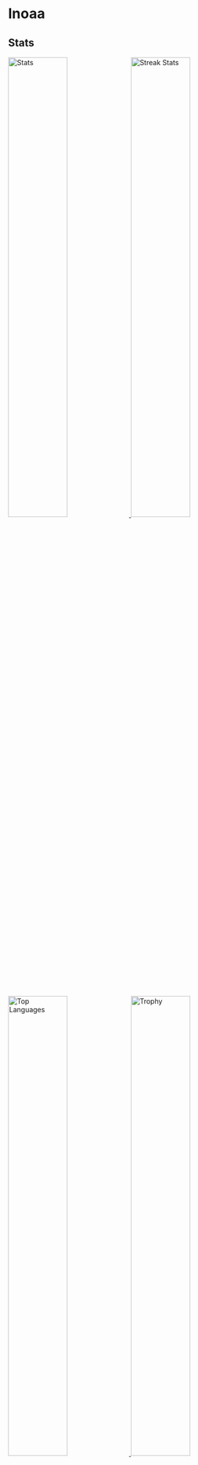 # Inoaa

  ## Stats
<div>
    <a href="https://github.com/anuraghazra/github-readme-stats">
        <img width="49%" alt="Stats" src="https://github-readme-stats.vercel.app/api?username=kaptanino&theme=apprentice&hide_border=true&count_private=true&include_all_commits=true&/>
    </a>
    <a href="https://github-readme-streak-stats.herokuapp.com">
      <img width="49%" alt="Streak Stats" src="http://github-readme-streak-stats.herokuapp.com?user=Camroku&hide_border=true&date_format=M%20j%5B%2C%20Y%5D&background=262626&stroke=616BBC00&sideLabels=BCBCBC&currStreakLabel=BCBCBC&currStreakNum=FFFFFF&sideNums=FFFFFF&dates=5F875F&ring=AF5F5F&fire=AF5F5F"/>
    </a>
    <a href="https://github.com/anuraghazra/github-readme-stats">
      <img width="49%" alt="Top Languages" src="https://github-readme-stats.vercel.app/api/top-langs/?username=Camroku&theme=apprentice&langs_count=6&hide_border=true&hide_title=true" />
    </a>
    <a href="https://github.com/ryo-ma/github-profile-trophy">
      <img width="49%" alt="Trophy" src="https://github-profile-trophy-iota.vercel.app/?username=Camroku&theme=apprentice&no-frame=true&column=3" />
    </a>
</div>


